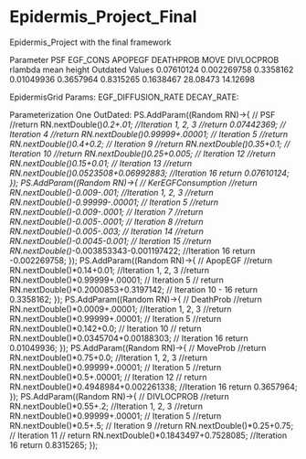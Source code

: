 # Epidermis_Project_Final
Epidermis_Project with the final framework

Parameter           PSF    EGF_CONS   APOPEGF  DEATHPROB      MOVE DIVLOCPROB   rlambda     mean   height
Outdated Values    0.07610124 0.002269758 0.3358162 0.01049936 0.3657964  0.8315265 0.1638467 28.08473 14.12698

EpidermisGrid Params:
EGF_DIFFUSION_RATE
DECAY_RATE:

Parameterization One OutDated:
    PS.AddParam((Random RN)->{ // PSF
            //return RN.nextDouble()*0.2+.01; //Iteration 1, 2, 3
            //return 0.07442369; // Iteration 4
            //return RN.nextDouble()*0.99999+.00001; // Iteration 5
            //return RN.nextDouble()*0.4+0.2; // Iteration 9
            //return RN.nextDouble()*0.35+0.1; // Iteration 10
            //return RN.nextDouble()*0.25+0.005; // Iteration 12
            //return RN.nextDouble()*0.15+0.01; // Iteration 13
            //return RN.nextDouble()*0.0523508+0.06992883; //Iteration 16
            return 0.07610124;
        });
        PS.AddParam((Random RN)->{ // KerEGFConsumption
            //return RN.nextDouble()*-0.009-.001; //Iteration 1, 2, 3
            //return RN.nextDouble()*-0.99999-.00001; // Iteration 5
            //return RN.nextDouble()*-0.009-.0001; // Iteration 7
            //return RN.nextDouble()*-0.005-.0001; // Iteration 8
            //return RN.nextDouble()*-0.005-.003; // Iteration 14
            //return RN.nextDouble()*-0.0045-0.001; // Iteration 15
            //return RN.nextDouble()*-0.003853343-0.001197422; //Iteration 16
            return -0.002269758;
        });
        PS.AddParam((Random RN)->{ // ApopEGF
            //return RN.nextDouble()*0.14+0.01; //Iteration 1, 2, 3
            //return RN.nextDouble()*0.99999+.00001; // Iteration 5
//            return RN.nextDouble()*0.2000853+0.3197142; // Iteration 10 - 16
            return 0.3358162;
        });
        PS.AddParam((Random RN)->{ // DeathProb
            //return RN.nextDouble()*0.0009+.00001; //Iteration 1, 2, 3
            //return RN.nextDouble()*0.99999+.00001; // Iteration 5
            //return RN.nextDouble()*0.142+0.0; // Iteration 10
//            return RN.nextDouble()*0.0345704+0.00188303; // Iteration 16
            return 0.01049936;
        });
        PS.AddParam((Random RN)->{ // MoveProb
            //return RN.nextDouble()*0.75+0.0; //Iteration 1, 2, 3
            //return RN.nextDouble()*0.99999+.00001; // Iteration 5
            //return RN.nextDouble()*0.5+.00001; // Iteration 12
//            return RN.nextDouble()*0.4948984+0.002261338; //Iteration 16
            return 0.3657964;
        });
        PS.AddParam((Random RN)->{ // DIVLOCPROB
            //return RN.nextDouble()*0.55+.2; //Iteration 1, 2, 3
            //return RN.nextDouble()*0.99999+.00001; // Iteration 5
            //return RN.nextDouble()*0.5+.5; // Iteration 9
            //return RN.nextDouble()*0.25+0.75; // Iteration 11
//            return RN.nextDouble()*0.1843497+0.7528085; //Iteration 16
            return 0.8315265;
        });